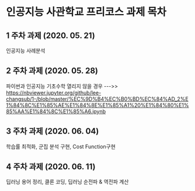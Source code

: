 # 인공지능 사관학교 프리코스 과제 목차

## 1 주차 과제 (2020. 05. 21)
인공지능 사례분석

## 2 주차 과제 (2020. 05. 28)
파이썬과 인공지능 기초수학
열리지 않을 경우 --->> https://nbviewer.jupyter.org/github/lee-changsub/1-/blob/master/%EC%9D%B4%EC%B0%BD%EC%84%AD_2%E1%84%8C%E1%85%AE%E1%84%8E%E1%85%A1%20%E1%84%80%E1%85%AA%E1%84%8C%E1%85%A6.ipynb

## 3 주차 과제 (2020. 06. 04)
학습률 최적화, 군집 분석 구현, Cost Function구현

## 4 주차 과제 (2020. 06. 11)
딥러닝 용어 정리, 클론 코딩, 딥러닝 순전파 & 역전파 계산
